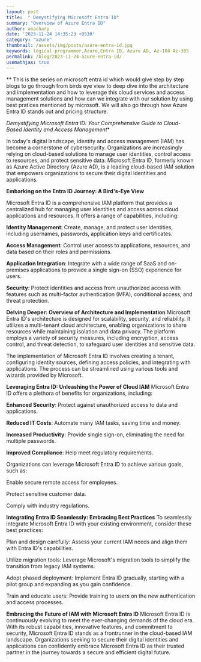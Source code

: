 ```yaml
--- 
layout: post
title:  " Demystifying Microsoft Entra ID"
summary: "Overview of Azure Entra ID"
author: anachary
date: '2023-11-24 14:35:23 +0530'
category: "azure"
thumbnail: /assets/img/posts/azure-entra-id.jpg
keywords: logical programmer,Azure,Entra ID, Azure AD, Az-104 Az-305
permalink: /blog/2023-11-24-azure-entra-id/
usemathjax: true
---
```


**
This is the series on microsoft entra id which would give step by step blogs to go through from birds eye view to deep dive into the architecture and implementation and how to leverage this cloud services and access management solutions and how can we integrate with our solution by using best pratices mentioned by microsoft. We will also go through how Azure Entra ID stands out and pricing structure.

*Demystifying Microsoft Entra ID: Your Comprehensive Guide to Cloud-Based Identity and Access Management**

In today's digital landscape, identity and access management (IAM) has become a cornerstone of cybersecurity. Organizations are increasingly relying on cloud-based solutions to manage user identities, control access to resources, and protect sensitive data. Microsoft Entra ID, formerly known as Azure Active Directory (Azure AD), is a leading cloud-based IAM solution that empowers organizations to secure their digital identities and applications.

**Embarking on the Entra ID Journey: A Bird's-Eye View**

Microsoft Entra ID is a comprehensive IAM platform that provides a centralized hub for managing user identities and access across cloud applications and resources. It offers a range of capabilities, including:

**Identity Management**: Create, manage, and protect user identities, including usernames, passwords, application keys and certificates.

**Access Management**: Control user access to applications, resources, and data based on their roles and permissions.

**Application Integration**: Integrate with a wide range of SaaS and on-premises applications to provide a single sign-on (SSO) experience for users.

**Security**: Protect identities and access from unauthorized access with features such as multi-factor authentication (MFA), conditional access, and threat protection.

**Delving Deeper: Overview of Architecture and Implementation**
Microsoft Entra ID's architecture is designed for scalability, security, and reliability. It utilizes a multi-tenant cloud architecture, enabling organizations to share resources while maintaining isolation and data privacy. The platform employs a variety of security measures, including encryption, access control, and threat detection, to safeguard user identities and sensitive data.

The implementation of Microsoft Entra ID involves creating a tenant, configuring identity sources, defining access policies, and integrating with applications. The process can be streamlined using various tools and wizards provided by Microsoft.

**Leveraging Entra ID: Unleashing the Power of Cloud IAM**
Microsoft Entra ID offers a plethora of benefits for organizations, including:

**Enhanced Security**: Protect against unauthorized access to data and applications.

**Reduced IT Costs**: Automate many IAM tasks, saving time and money.

**Increased Productivity**: Provide single sign-on, eliminating the need for multiple passwords.

**Improved Compliance**: Help meet regulatory requirements.

Organizations can leverage Microsoft Entra ID to achieve various goals, such as:

Enable secure remote access for employees.

Protect sensitive customer data.

Comply with industry regulations.

**Integrating Entra ID Seamlessly: Embracing Best Practices**
To seamlessly integrate Microsoft Entra ID with your existing environment, consider these best practices:

Plan and design carefully: Assess your current IAM needs and align them with Entra ID's capabilities.

Utilize migration tools: Leverage Microsoft's migration tools to simplify the transition from legacy IAM systems.

Adopt phased deployment: Implement Entra ID gradually, starting with a pilot group and expanding as you gain confidence.

Train and educate users: Provide training to users on the new authentication and access processes.

**Embracing the Future of IAM with Microsoft Entra ID**
Microsoft Entra ID is continuously evolving to meet the ever-changing demands of the cloud era. With its robust capabilities, innovative features, and commitment to security, Microsoft Entra ID stands as a frontrunner in the cloud-based IAM landscape. Organizations seeking to secure their digital identities and applications can confidently embrace Microsoft Entra ID as their trusted partner in the journey towards a secure and efficient digital future.